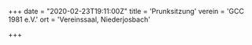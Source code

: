 +++
date = "2020-02-23T19:11:00Z"
title = 'Prunksitzung'
verein = 'GCC 1981 e.V.'
ort = 'Vereinssaal, Niederjosbach'

+++

      